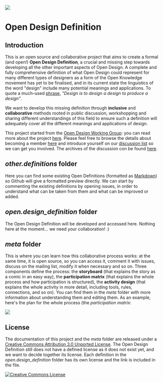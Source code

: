 <img src="http://farm8.staticflickr.com/7049/6938251063_d86aa44e23_b.jpg">


Open Design Definition
======================

Introduction
------------

This is an open source and collaborative project that aims to create a formal (and open!) **Open Design Definition**, a crucial and missing step towards developing all the other important aspects of Open Design.
A complete and fully comprehensive definition of what Open Design could represent for many different types of designers as a form of the Open Knowledge movement has yet to be finalised, and in its current state the linguistics of the word "design" include many potential meanings and applications. To quote a much-used [phrase](http://bit.ly/zCev5Y), *"Design is to design a design to produce a design"*.

We want to develop this missing definition through **inclusive** and **collaborative** methods rooted in public discussion, workshopping and sharing different understandings of this field to ensure such a definition will adequately cover all the different meanings and applications of design.

This project started from the [Open Design Working Group](http://design.okfn.org): you can read more about the project [here](http://design.okfn.org/current-projects/).
Please feel free to browse the details about becoming a member [here](http://design.okfn.org/members) and introduce yourself on our [discussion list](http://lists.okfn.org/mailman/listinfo/opendesign) so we can get you involved. The archives of the discussion con be found [here](http://lists.okfn.org/pipermail/opendesign/).


*other.definitions* folder
--------------------------

Here you can find some existing Open Definitions (formatted as [Markdown](http://daringfireball.net/projects/markdown/syntax)) so Github will give a formatted preview directly. We can start by commenting the existing definitions by opening issues, in order to understand what can be taken from them and what can be improved or added.


*open.design_definition* folder
-------------

The Open Design Definition will be developed and accessed here. Nothing here at the moment... we need your collaboration! :)


*meta* folder
-------------

This is where you can learn how this collaborative process works: at the same time, it is open source, so you can access it, comment it with issues, discuss on the mailing list, modify it when necessary and so on.
Three components define the process: the **storyboard** (that explains the story as a comic in an easy way), the **participation matrix** (that explains the whole process and how participation is structured), the **activity design** (that explains the whole activity in more detail, including tools, rules, connections, and so on). You can find them in the *meta* folder with more information about understanding them and editing them.
As an example, here's the plan for the whole process (the *participation matrix*:

<img src="https://github.com/openp2pdesign/test-before-discussion/raw/master/meta/open.design_definition_participation.matrix.png">


License
-------
The documentation of this project and the *meta* folder are released under a <a rel="license" href="http://creativecommons.org/licenses/by/3.0/">Creative Commons Attribution 3.0 Unported License</a>.
The Open Design Definition still does not have a defined license as it does not exist yet, and we want to decide together its license.
Each definition in the *open.design_definition* folder has its own license and the link is included in the file.

<a rel="license" href="http://creativecommons.org/licenses/by/3.0/"><img alt="Creative Commons License" style="border-width:0" src="http://i.creativecommons.org/l/by/3.0/88x31.png" /></a><br />